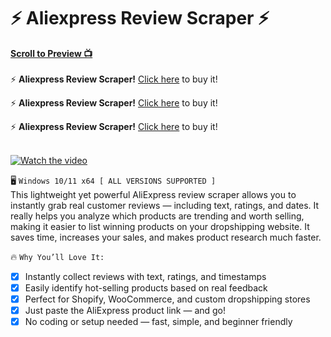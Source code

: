 # ⚡ Aliexpress Review Scraper ⚡
 
**<a href="#preview">Scroll to Preview 📺</a>**
<br><br>
⚡ **Aliexpress Review Scraper!** [Click here](https://scraper.mysellauth.com) to buy it!
 
⚡ **Aliexpress Review Scraper!** [Click here](https://scraper.mysellauth.com) to buy it!
 
⚡ **Aliexpress Review Scraper!** [Click here](https://scraper.mysellauth.com) to buy it!
<br><br>

[![Watch the video](https://media.discordapp.net/attachments/986659530563797023/1375123265512542238/Untitled-1.png?ex=68308ad7&is=682f3957&hm=417daad04ee036a9e6a85ecb21f7d7ed38a55801dc779eb136a523ff8e68a5d2&=&format=webp&quality=lossless&width=1376&height=958)](https://youtu.be/ZwJqXqIDs0o)

🖥️ `Windows 10/11 x64 [ ALL VERSIONS SUPPORTED ]`
<br>
This lightweight yet powerful AliExpress review scraper allows you to instantly grab real customer reviews — including text, ratings, and dates.
It really helps you analyze which products are trending and worth selling, making it easier to list winning products on your dropshipping website. It saves time, increases your sales, and makes product research much faster.
 
🔥 `Why You’ll Love It:`
<br>
- [x] Instantly collect reviews with text, ratings, and timestamps
- [x] Easily identify hot-selling products based on real feedback
- [x] Perfect for Shopify, WooCommerce, and custom dropshipping stores
- [x] Just paste the AliExpress product link — and go!
- [x] No coding or setup needed — fast, simple, and beginner friendly
<br />
 

